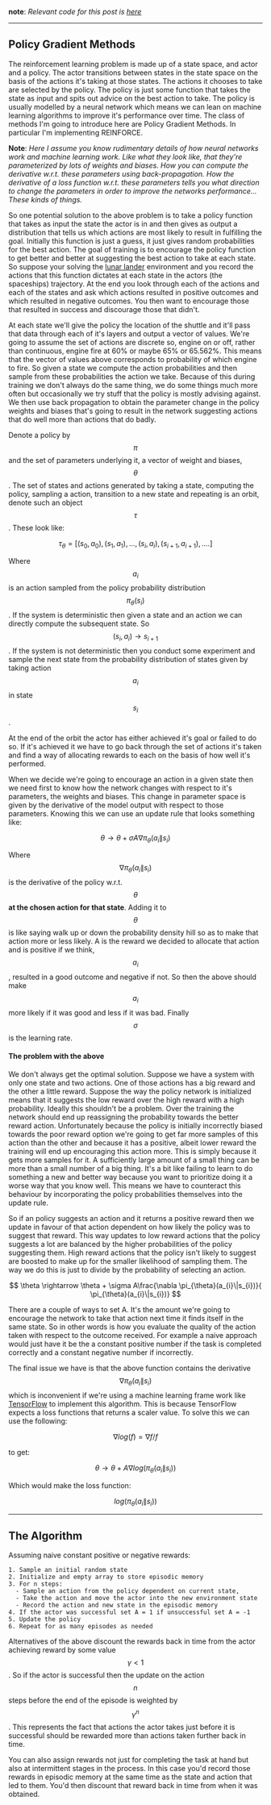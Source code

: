 __note__: *Relevant code for this post is [here](https://github.com/mauicv/openai-gym-solns)*

---

## Policy Gradient Methods


The reinforcement learning problem is made up of a state space, and actor and a policy. The actor transitions between states in the state space on the basis of the actions it's taking at those states. The actions it chooses to take are selected by the policy. The policy is just some function that takes the state as input and spits out advice on the best action to take. The policy is usually modelled by a neural network which means we can lean on machine learning algorithms to improve it's performance over time. The class of methods I'm going to introduce here are Policy Gradient Methods. In particular I'm implementing REINFORCE.

__Note__: *Here I assume you know rudimentary details of how neural networks work and machine learning work. Like what they look like, that they're parameterized by lots of weights and biases. How you can compute the derivative w.r.t. these parameters using back-propagation. How the derivative of a loss function w.r.t. these parameters tells you what direction to change the parameters in order to improve the networks performance... These kinds of things.*


So one potential solution to the above problem is to take a policy function that takes as input the state the actor is in and then gives as output a distribution that tells us which actions are most likely to result in fulfilling the goal. Initially this function is just a guess, it just gives random probabilities for the best action. The goal of training is to encourage the policy function to get better and better at suggesting the best action to take at each state. So suppose your solving the [lunar lander](https://gym.openai.com/envs/LunarLander-v2/) environment and you record the actions that this function dictates at each state in the actors (the spaceships) trajectory. At the end you look through each of the actions and each of the states and ask which actions resulted in positive outcomes and which resulted in negative outcomes. You then want to encourage those that resulted in success and discourage those that didn't.

At each state we'll give the policy the location of the shuttle and it'll pass that data through each of it's layers and output a vector of values. We're going to assume the set of actions are discrete so, engine on or off, rather than continuous, engine fire at 60% or maybe 65% or 65.562%. This means that the vector of values above corresponds to probability of which engine to fire. So given a state we compute the action probabilities and then sample from these probabilities the action we take. Because of this during training we don't always do the same thing, we do some things much more often but occasionally we try stuff that the policy is mostly advising against. We then use back propagation to obtain the parameter change in the policy weights and biases that's going to result in the network suggesting actions that do well more than actions that do badly.

Denote a policy by $$\pi$$ and the set of parameters underlying it, a vector of weight and biases, $$\theta$$. The set of states and actions generated by taking a state, computing the policy, sampling a action, transition to a new state and repeating is an orbit, denote such an object $$\tau$$. These look like:

$$\tau_{\theta} = [(s_{0}, a_{0}), (s_{1}, a_{1}), ..., (s_{i}, a_{i}), (s_{i+1}, a_{i+1}), ....]$$

Where $$a_{i}$$ is an action sampled from the policy probability distribution $$\pi_{\theta}(s_{i})$$. If the system is deterministic then given a state and an action we can directly compute the subsequent state. So $$(s_{i}, a_{i}) \rightarrow s_{i+1}$$. If the system is not deterministic then you conduct some experiment and sample the next state from the probability distribution of states given by taking action $$a_{i}$$ in state $$s_{i}$$.

At the end of the orbit the actor has either achieved it's goal or failed to do so. If it's achieved it we have to go back through the set of actions it's taken and find a way of allocating rewards to each on the basis of how well it's performed.

When we decide we're going to encourage an action in a given state then we need first to know how the network changes with respect to it's parameters, the weights and biases. This change in parameter space is given by the derivative of the model output with respect to those parameters. Knowing this we can use an update rule that looks something like:

$$
\theta \rightarrow \theta + \sigma A\nabla \pi_{\theta}( a_{i}\| s_{i})
$$

Where $$\nabla \pi_{\theta}( a_{i}\| s_{i})$$ is the derivative of the policy w.r.t. $$\theta$$ __at the chosen action for that state__. Adding it to $$\theta$$ is like saying walk up or down the probability density hill so as to make that action more or less likely. A is the reward we decided to allocate that action and is positive if we think, $$a_{i}$$, resulted in a good outcome and negative if not. So then the above should make $$a_{i}$$ more likely if it was good and less if it was bad. Finally $$\sigma$$ is the learning rate.

#### The problem with the above

We don't always get the optimal solution. Suppose we have a system with only one state and two actions. One of those actions has a big reward and the other a little reward. Suppose the way the policy network is initialized means that it suggests the low reward over the high reward with a high probability. Ideally this shouldn't be a problem. Over the training the network should end up reassigning the probability towards the better reward action. Unfortunately because the policy is initially incorrectly biased towards the poor reward option we're going to get far more samples of this action than the other and because it has a positive, albeit lower reward the training will end up encouraging this action more. This is simply because it gets more samples for it. A sufficiently large amount of a small thing can be more than a small number of a big thing. It's a bit like failing to learn to do something a new and better way because you want to prioritize doing it a worse way that you know well. This means we have to counteract this behaviour by incorporating the policy probabilities themselves into the update rule.

So if an policy suggests an action and it returns a positive reward then we update in favour of that action dependent on how likely the policy was to suggest that reward. This way updates to low reward actions that the policy suggests a lot are balanced by the higher probabilities of the policy suggesting them. High reward actions that the policy isn't likely to suggest are boosted to make up for the smaller likelihood of sampling them. The way we do this is just to divide by the probability of selecting an action.

$$
\theta \rightarrow \theta + \sigma A\frac{\nabla \pi_{\theta}(a_{i}\|s_{i})}{ \pi_{\theta}(a_{i}\|s_{i})}
$$

There are a couple of ways to set A. It's the amount we're going to encourage the network to take that action next time it finds itself in the same state. So in other words is how you evaluate the quality of the action taken with respect to the outcome received. For example a naive approach would just have it be the a constant positive number if the task is completed correctly and a constant negative number if incorrectly.

The final issue we have is that the above function contains the derivative $$\nabla \pi_{\theta}(a_{i}\|s_{i})$$ which is inconvenient if we're using a machine learning frame work like [TensorFlow](https://www.tensorflow.org/) to implement this algorithm. This is because TensorFlow expects a loss functions that returns a scaler value. To solve this we can use the following:

$$
\nabla log(f) = \nabla {f}/f
$$

to get:

$$
\theta \rightarrow \theta + A\nabla log(\pi_{\theta}(a_{i}\|s_{i}))
$$

Which would make the loss function:

$$
log(\pi_{\theta}(a_{i}\|s_{i}))
$$

___

## The Algorithm


Assuming naive constant positive or negative rewards:

```
1. Sample an initial random state
2. Initialize and empty array to store episodic memory
3. For n steps:
  - Sample an action from the policy dependent on current state,
  - Take the action and move the actor into the new environment state
  - Record the action and new state in the episodic memory
4. If the actor was successful set A = 1 if unsuccessful set A = -1
5. Update the policy
6. Repeat for as many episodes as needed
```

Alternatives of the above discount the rewards back in time from the actor achieving reward by some value $$\gamma < 1$$. So if the actor is successful then the update on the action $$n$$ steps before the end of the episode is weighted by $$\gamma^n$$. This represents the fact that actions the actor takes just before it is successful should be rewarded more than actions taken further back in time.

You can also assign rewards not just for completing the task at hand but also at intermittent stages in the process. In this case you'd record those rewards in episodic memory at the same time as the state and action that led to them. You'd then discount that reward back in time from when it was obtained.